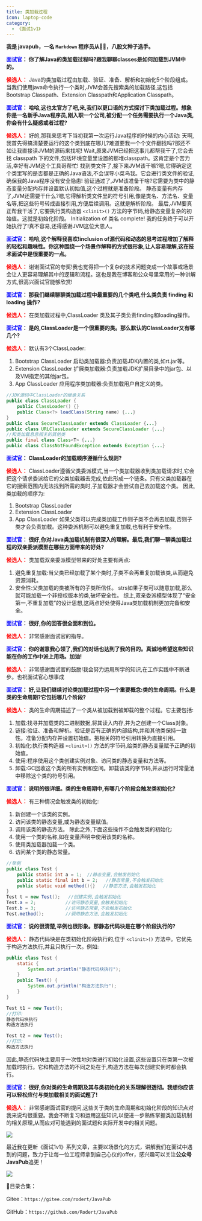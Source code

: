 ```yaml
---
title: 类加载过程
icon: laptop-code
category:
  - 《面试1v1》
---
```







**我是 javapub，一名 `Markdown` 程序员从👨‍💻，八股文种子选手。**







**<font color=blue>面试官</font>： 你了解Java的类加载过程吗?跟我聊聊classes是如何加载到JVM中的。**  

**<font color=red>候选人：</font>** Java的类加载过程由加载、验证、准备、解析和初始化5个阶段组成。当我们使用java命令执行一个类时,JVM会首先搜索类的加载路径,这包括Bootstrap Classpath、Extension Classpath和Application Classpath。 

**<font color=blue>面试官</font>： 哈哈,这也太官方了吧,来,我们以更口语的方式探讨下类加载过程。想象你是一名新手Java程序员,刚入职一个公司,被分配一个任务需要执行一个Java类,你会有什么疑惑或者过程?**

**<font color=red>候选人：</font>** 好的,那我来思考下当初我第一次运行Java程序的时候的内心活动: 
天啊,我首先得搞清楚要运行的这个类到底在哪儿?难道要我一个个文件翻找吗?那还不如让我直接读JVM的源码来找呢!
Wait,原来JVM已经把这事儿都帮我干了,它会去找 classpath 下的文件,包括环境变量里设置的那堆classpath。这肯定是个苦力活,幸好有JVM这个工具哥帮忙! 
找到类文件了,接下来JVM该干嘛?嗯,它得确定这个类里写的是否都是正确的Java语法,不会误导小菜鸟我。它会进行类文件的验证,确保我的Java程序没有安全隐患! 
验证通过了,JVM该准备干啥?它需要为类中的静态变量分配内存并设置默认初始值,这个过程就是准备阶段。
静态变量有内存了,JVM还需要干什么?嗯,它得解析类文件里的符号引用,像是类名、方法名、变量名等,把这些符号转成直接引用,方便后续调用。这就是解析阶段。 
最后,JVM要真正帮我干活了,它要执行类构造器 `<clinit>()` 方法的字节码,给静态变量复杂的初始值。这就是初始化阶段。
 Initialization of 类名 complete! 我的任务终于可以开始执行了!真不容易,还得感谢JVM这位大恩人。

**<font color=blue>面试官</font>： 哈哈,这个解释我喜欢!inclusion of源代码和动态的思考过程增加了解释的轻松和趣味性。你这种围绕一个场景作解释的方式很形象,让人容易理解,这在技术面试中是很重要的一点。**

**<font color=red>候选人：</font>** 谢谢面试官的夸奖!我也觉得把一个复杂的技术问题变成一个故事或场景会让人更容易理解其中的逻辑和流程。这也是我在博客和公众号里常用的一种讲解方式,很高兴面试官能够欣赏! 

**<font color=blue>面试官</font>： 那我们继续聊聊类加载过程中最重要的几个类吧,什么类负责 finding 和loading 操作?**

**<font color=red>候选人：</font>** 在类加载过程中,ClassLoader 类及其子类负责finding和loading操作。

**<font color=blue>面试官</font>： 是的,ClassLoader是一个很重要的类。那么默认的ClassLoader又有哪几个?**

**<font color=red>候选人：</font>** 默认有3个ClassLoader:
1. Bootstrap ClassLoader 启动类加载器:负责加载JDK内置的类,如rt.jar等。
2. Extension ClassLoader 扩展类加载器:负责加载JDK扩展目录中的jar包、以及VM指定的其他jar包。
3. App ClassLoader 应用程序类加载器:负责加载用户自定义的类。

```java
//JDK源码中ClassLoader的继承关系
public class ClassLoader {
    public ClassLoader() {} 
    public Class<?> loadClass(String name) {...}
}
public class SecureClassLoader extends ClassLoader {...} 
public class URLClassLoader extends SecureClassLoader {...} 
//和类加载息息相关的其他类 
public final class Class<T> {...}  
public class ClassNotFoundException extends Exception {...}
```


**<font color=blue>面试官</font>： ClassLoader的加载顺序遵循什么规则?**

**<font color=red>候选人：</font>** ClassLoader遵循父类委派模式,当一个类加载器收到类加载请求时,它会把这个请求委派给它的父类加载器去完成,依此形成一个链条。只有父类加载器在它的搜索范围内无法找到所需的类时,子加载器才会尝试自己去加载这个类。 
因此,类加载的顺序为:
1. Bootstrap ClassLoader
2. Extension ClassLoader
3. App ClassLoader 
如果父类可以完成类加载工作则子类不会再去加载,否则子类才会负责加载。这种委派机制可以避免重复加载,也有利于安全性。 

**<font color=blue>面试官</font>： 很好,你对Java类加载机制有很深入的理解。最后,我们聊一聊类加载过程的双亲委派模型在哪些方面带来的好处?**

**<font color=red>候选人：</font>** 类加载双亲委派模型带来的好处主要有两点:
1. 避免重复加载:当父类已经加载了某个类时,子类不会再重复加载该类,从而避免资源消耗。
2. 安全性:父类加载的类被所有的子类所信任。 strs如果子类可以随意加载,那么就可能加载一个非授权版本的类,破坏安全性。 
综上,双亲委派模型体现了“安全第一,不重复加载”的设计思想,这两点好处使得Java类加载机制更加完备和安全。

**<font color=blue>面试官</font>： 很好,你的回答很全面和到位。**

**<font color=red>候选人：</font>** 非常感谢面试官的指导。

**<font color=blue>面试官</font>： 你的谢意我心领了,我们的对话也达到了我的目的。真诚地希望这些知识能在你的工作中派上用场。加油!**

**<font color=red>候选人：</font>** 非常感谢面试官的鼓励!我会努力运用所学的知识,在工作实践中不断进步。也祝面试官心想事成 



**<font color=blue>面试官</font>： 好,让我们继续讨论类加载过程中另一个重要概念:类的生命周期。什么是类的生命周期?它包括哪几个阶段?**

**<font color=red>候选人：</font>** 类的生命周期描述了一个类从被加载到被卸载的整个过程。它主要包括:
1. 加载:找寻并加载类的二进制数据,将其读入内存,并为之创建一个Class对象。
2. 链接:验证、准备和解析。验证是否有正确的内部结构,并和其他类保持一致性。准备分配内存并设置初始值。把相关的符号引用转换为直接引用。
3. 初始化:执行类构造器 `<clinit>()` 方法的字节码,给类的静态变量赋予正确的初始值。
4. 使用:程序使用这个类创建实例对象、访问类的静态变量和方法等。
5. 卸载:GC回收这个类的所有实例和空间。卸载该类的字节码,并从运行时常量池中移除这个类的符号引用。

**<font color=blue>面试官</font>： 说明的很详细。类的生命周期中,有哪几个阶段会触发类初始化?**

**<font color=red>候选人：</font>** 有三种情况会触发类的初始化:
1. 新创建一个该类的实例。
2. 访问该类的静态变量,或为静态变量赋值。
3. 调用该类的静态方法。
除此之外,下面这些操作不会触发类的初始化:
1. 使用一个类的名称,如在变量声明中使用该类的名称。
2. 使用类加载器加载一个类。
3. 访问某个类的静态常量。

```java
//举例
public class Test {
    public static int a = 1;  //静态变量,会触发初始化
    public static final int b = 2;   //静态常量,不会触发初始化
    public static void method(){}   //静态方法,会触发初始化
}
Test t = new Test();   //创建实例,会触发初始化
Test.a = 2;           //访问静态变量,会触发初始化
Test.b = 3;           //访问静态常量,不会触发初始化
Test.method();        //调用静态方法,会触发初始化  
```

**<font color=blue>面试官</font>： 说的很清楚,举例也很形象。那静态代码块是在哪个阶段执行的?**

**<font color=red>候选人：</font>** 静态代码块是在类初始化阶段执行的,位于 `<clinit>()` 方法中。它优先于构造方法执行,并且只执行一次。例如:

```java
public class Test {
    static {
        System.out.println("静态代码块执行");
    } 
    public Test() {
        System.out.println("构造方法执行");
    }
}

Test t1 = new Test();  
//打印:
静态代码块执行  
构造方法执行  

Test t2 = new Test();
//打印:
构造方法执行
```


因此,静态代码块主要用于一次性地对类进行初始化设置,这些设置只在类第一次被加载时执行。它和构造方法的不同之处在于,构造方法在每次创建实例时都会执行。

**<font color=blue>面试官</font>： 很好,你对类的生命周期及其与类初始化的关系理解很透彻。我想你应该可以轻松应付与类加载相关的面试题了!**

**<font color=red>候选人：</font>** 非常感谢面试官的提问,这些关于类的生命周期和初始化阶段的知识点对我来说均很重要。我会不断复习和运用这些知识,以便进一步熟练掌握类加载机制的相关原理,从而应对可能遇到的面试题和实际开发中的相关问题。
















![](https://ghproxy.com/https://raw.githubusercontent.com/Rodert/javapub_oss/main/other/15.jpg?raw=true)


最近我在更新《面试1v1》系列文章，主要以场景化的方式，讲解我们在面试中遇到的问题，致力于让每一位工程师拿到自己心仪的offer，感兴趣可以关注**公众号JavaPub**追更！


![](https://ghproxy.com/https://raw.githubusercontent.com/Rodert/javapub_oss/main/common/javapub-qr-code.png?raw=true)


🎁目录合集：

Gitee：`https://gitee.com/rodert/JavaPub`

GitHub：`https://github.com/Rodert/JavaPub`





